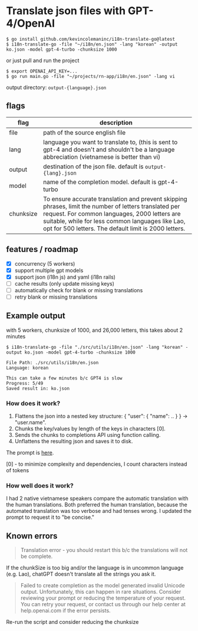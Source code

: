 # Translate json files with GPT-4/OpenAI

```
$ go install github.com/kevincolemaninc/i18n-translate-go@latest
$ i18n-translate-go -file "~/i18n/en.json" -lang "korean" -output ko.json -model gpt-4-turbo -chunksize 1000
```

or just pull and run the project

```
$ export OPENAI_API_KEY=...
$ go run main.go -file "~/projects/rn-app/i18n/en.json" -lang vi
```

output directory: `output-{language}.json`

## flags

| flag      | description                                                                                                                                                                                                                                                         |
| --------- | ------------------------------------------------------------------------------------------------------------------------------------------------------------------------------------------------------------------------------------------------------------------- |
| file      | path of the source english file                                                                                                                                                                                                                                     |
| lang      | language you want to translate to, (this is sent to gpt-4 and doesn't and shouldn't be a language abbreciation (vietnamese is better than vi)                                                                                                                       |
| output    | destination of the json file. default is `output-{lang}.json`                                                                                                                                                                                                       |
| model     | name of the completion model. default is gpt-4-turbo                                                                                                                                                                                                                |
| chunksize | To ensure accurate translation and prevent skipping phrases, limit the number of letters translated per request. For common languages, 2000 letters are suitable, while for less common languages like Lao, opt for 500 letters. The default limit is 2000 letters. |

## features / roadmap

- [x] concurrency (5 workers)
- [x] support multiple gpt models
- [x] support json (i18n js) and yaml (i18n rails)
- [ ] cache results (only update missing keys)
- [ ] automatically check for blank or missing translations
- [ ] retry blank or missing translations

## Example output

with 5 workers, chunksize of 1000, and 26,000 letters, this takes about 2 minutes

```
$ i18n-translate-go -file "./src/utils/i18n/en.json" -lang "korean" -output ko.json -model gpt-4-turbo -chunksize 1000

File Path: ./src/utils/i18n/en.json
Language: korean

This can take a few minutes b/c GPT4 is slow
Progress: 5/49
Saved result in: ko.json
```

### How does it work?

1. Flattens the json into a nested key structure: { "user": { "name": .. } } -> "user.name".
2. Chunks the key/values by length of the keys in characters [0].
3. Sends the chunks to completions API using function calling.
4. Unflattens the resulting json and saves it to disk.

The prompt is [here](https://github.com/KevinColemanInc/i18n-translate-go/blob/main/main.go#L151).

[0] - to minimize complexity and dependencies, I count characters instead of tokens

### How well does it work?

I had 2 native vietnamese speakers compare the automatic translation with the human translations. Both preferred the human translation, because the automated translation was too verbose and had tenses wrong. I updated the prompt to request it to "be concise."

## Known errors

> Translation error - you should restart this b/c the translations will not be complete.

If the chunkSize is too big and/or the language is in uncommon language (e.g. Lao), chatGPT doesn't translate all the strings you ask it.

> Failed to create completion as the model generated invalid Unicode output. Unfortunately, this can happen in rare situations. Consider reviewing your prompt or reducing the temperature of your request. You can retry your request, or contact us through our help center at help.openai.com if the error persists.

Re-run the script and consider reducing the chunksize